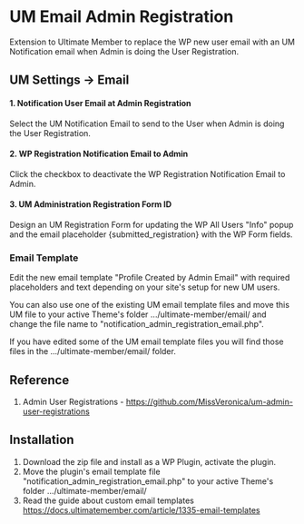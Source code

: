 # UM Email Admin Registration
Extension to Ultimate Member to replace the WP new user email with an UM Notification email when Admin is doing the User Registration.

## UM Settings -> Email
#### 1. Notification User Email at Admin Registration
Select the UM Notification Email to send to the User when Admin is doing the User Registration.
#### 2. WP Registration Notification Email to Admin
Click the checkbox to deactivate the WP Registration Notification Email to Admin.
#### 3. UM Administration Registration Form ID
Design an UM Registration Form for updating the WP All Users "Info" popup and the email placeholder {submitted_registration} with the WP Form fields.
### Email Template
Edit the new email template "Profile Created by Admin Email" with required placeholders and text depending on your site's setup for new UM users. 

You can also use one of the existing UM email template files and move this UM file to your active Theme's folder .../ultimate-member/email/ and change the file name to  "notification_admin_registration_email.php". 

If you have edited some of the UM email template files you will find those files in the .../ultimate-member/email/ folder.

## Reference
1. Admin User Registrations - https://github.com/MissVeronica/um-admin-user-registrations

## Installation
1. Download the zip file and install as a WP Plugin, activate the plugin.
2. Move the plugin's email template file "notification_admin_registration_email.php" to your active Theme's folder .../ultimate-member/email/
3. Read the guide about custom email templates https://docs.ultimatemember.com/article/1335-email-templates
